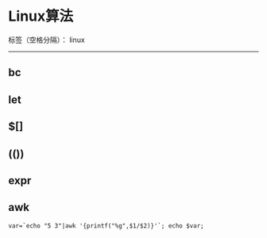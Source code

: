 # Linux算法

标签（空格分隔）： linux

---
## bc
## let
## $[]
## (())
## expr
## awk
```
var=`echo "5 3"|awk '{printf("%g",$1/$2)}'`; echo $var;
```